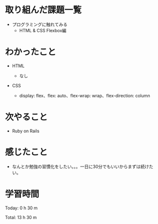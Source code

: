 # 取り組んだ課題一覧
- プログラミングに触れてみる
  - HTML & CSS Flexbox編

# わかったこと
- HTML
  - なし
    
- CSS
  - display: flex、flex: auto、flex-wrap: wrap、flex-direction: column

# 次やること
- Ruby on Rails
 
# 感じたこと
- なんとか勉強の習慣化をしたい。。。一日に30分でもいいからまずは続けたい。
  
# 学習時間
Today: 0 h 30 m

Total: 13 h 30 m
